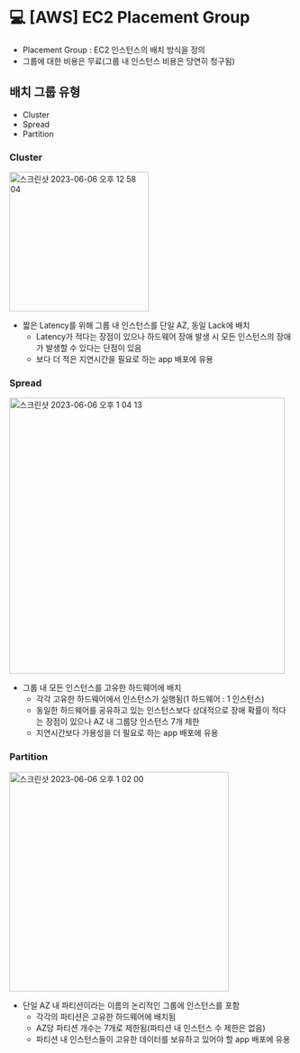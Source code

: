 💻 [AWS] EC2 Placement Group
==============================

* Placement Group : EC2 인스턴스의 배치 방식을 정의
* 그룹에 대한 비용은 무료(그룹 내 인스턴스 비용은 당연히 청구됨)

## 배치 그룹 유형
* Cluster
* Spread
* Partition

### Cluster
<img width="247" alt="스크린샷 2023-06-06 오후 12 58 04" src="https://github.com/dustjs159/Study/assets/57285121/a05d182f-f815-4713-9591-410cb57e4360">

* 짧은 Latency를 위해 그룹 내 인스턴스를 단일 AZ, 동일 Lack에 배치
    * Latency가 적다는 장점이 있으나 하드웨어 장애 발생 시 모든 인스턴스의 장애가 발생할 수 있다는 단점이 있음
    * 보다 더 적은 지연시간을 필요로 하는 app 배포에 유용

### Spread
<img width="489" alt="스크린샷 2023-06-06 오후 1 04 13" src="https://github.com/dustjs159/Study/assets/57285121/c8379349-2012-4269-9111-d84e63d460e4">

* 그룹 내 모든 인스턴스를 고유한 하드웨어에 배치
    * 각각 고유한 하드웨어에서 인스턴스가 실행됨(1 하드웨어 : 1 인스턴스)
    * 동일한 하드웨어를 공유하고 있는 인스턴스보다 상대적으로 장애 확률이 적다는 장점이 있으나 AZ 내 그룹당 인스턴스 7개 제한
    * 지연시간보다 가용성을 더 필요로 하는 app 배포에 유용

### Partition
<img width="389" alt="스크린샷 2023-06-06 오후 1 02 00" src="https://github.com/dustjs159/Study/assets/57285121/29e050f6-7c39-4c84-a7b7-815311f90874">

* 단일 AZ 내 파티션이라는 이름의 논리적인 그룹에 인스턴스를 포함
    * 각각의 파티션은 고유한 하드웨어에 배치됨
    * AZ당 파티션 개수는 7개로 제한됨(파티션 내 인스턴스 수 제한은 없음)
    * 파티션 내 인스턴스들이 고유한 데이터를 보유하고 있어야 할 app 배포에 유용
